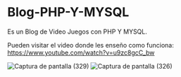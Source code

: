 # Blog-PHP-Y-MYSQL
Es un Blog de Video Juegos con PHP Y MYSQL.

Pueden visitar el video donde les enseño como funciona: 
https://www.youtube.com/watch?v=u9zc8gcC_bw

![Captura de pantalla (329)](https://user-images.githubusercontent.com/91712749/163661298-e3dfa6e3-cf0e-4e11-9069-cd90c94f57c6.png)
![Captura de pantalla (326)](https://user-images.githubusercontent.com/91712749/163661469-1c8f9186-dc32-49df-849e-b7947900dbc1.png)



